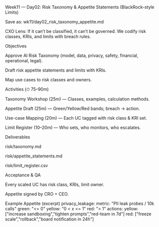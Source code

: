 Week11 — Day02: Risk Taxonomy & Appetite Statements (BlackRock-style Limits)

Save as: wk11/day02_risk_taxonomy_appetite.md

CXO Lens: If it can’t be classified, it can’t be governed. We codify risk classes, KRIs, and limits with breach rules.

Objectives

Approve AI Risk Taxonomy (model, data, privacy, safety, financial, operational, legal).

Draft risk appetite statements and limits with KRIs.

Map use cases to risk classes and owners.

Activities (⏱ 75–90m)

Taxonomy Workshop (25m) — Classes, examples, calculation methods.

Appetite Draft (25m) — Green/Yellow/Red bands; breach → action.

Use-case Mapping (20m) — Each UC tagged with risk class & KRI set.

Limit Register (10–20m) — Who sets, who monitors, who escalates.

Deliverables

risk/taxonomy.md

risk/appetite_statements.md

risk/limit_register.csv

Acceptance & QA

Every scaled UC has risk class, KRIs, limit owner.

Appetite signed by CRO + CEO.

Example Appetite (excerpt)
privacy_leakage:
  metric: "PII leak probes / 10k calls"
  green: "<= 0"
  yellow: "0 < x <= 1"
  red: "> 1"
  actions:
    yellow: ["increase sandboxing","tighten prompts","red-team in 7d"]
    red: ["freeze scale","rollback","board notification in 24h"]
